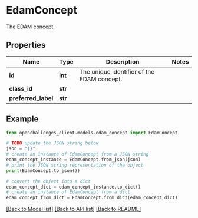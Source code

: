 # EdamConcept

The EDAM concept.

## Properties

| Name                | Type    | Description                                | Notes |
| ------------------- | ------- | ------------------------------------------ | ----- |
| **id**              | **int** | The unique identifier of the EDAM concept. |
| **class_id**        | **str** |                                            |
| **preferred_label** | **str** |                                            |

## Example

```python
from openchallenges_client.models.edam_concept import EdamConcept

# TODO update the JSON string below
json = "{}"
# create an instance of EdamConcept from a JSON string
edam_concept_instance = EdamConcept.from_json(json)
# print the JSON string representation of the object
print(EdamConcept.to_json())

# convert the object into a dict
edam_concept_dict = edam_concept_instance.to_dict()
# create an instance of EdamConcept from a dict
edam_concept_from_dict = EdamConcept.from_dict(edam_concept_dict)
```

[[Back to Model list]](../README.md#documentation-for-models) [[Back to API list]](../README.md#documentation-for-api-endpoints) [[Back to README]](../README.md)
